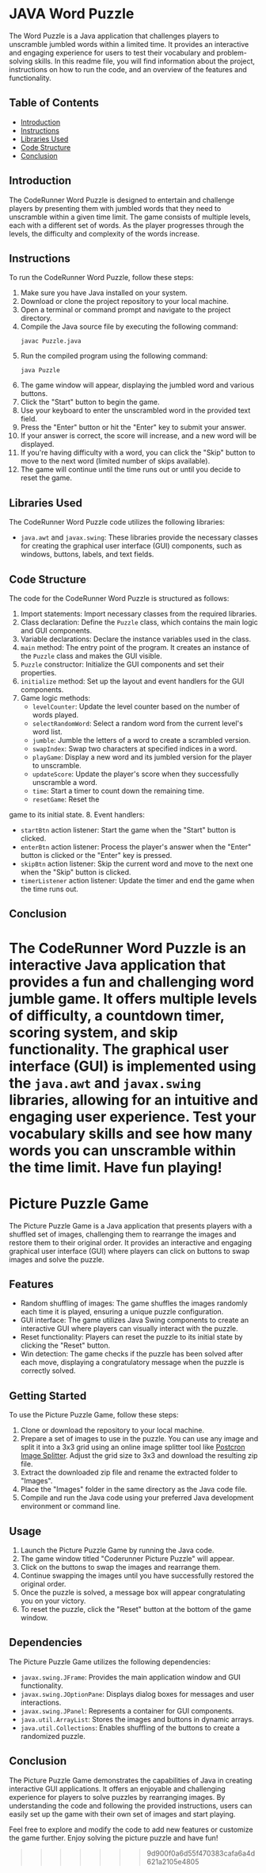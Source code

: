 # JAVA Word Puzzle

The  Word Puzzle is a Java application that challenges players to unscramble jumbled words within a limited time. It provides an interactive and engaging experience for users to test their vocabulary and problem-solving skills. In this readme file, you will find information about the project, instructions on how to run the code, and an overview of the features and functionality.

## Table of Contents
- [Introduction](#introduction)
- [Instructions](#instructions)
- [Libraries Used](#libraries-used)
- [Code Structure](#code-structure)
- [Conclusion](#conclusion)

## Introduction
The CodeRunner Word Puzzle is designed to entertain and challenge players by presenting them with jumbled words that they need to unscramble within a given time limit. The game consists of multiple levels, each with a different set of words. As the player progresses through the levels, the difficulty and complexity of the words increase.

## Instructions
To run the CodeRunner Word Puzzle, follow these steps:

1. Make sure you have Java installed on your system.
2. Download or clone the project repository to your local machine.
3. Open a terminal or command prompt and navigate to the project directory.
4. Compile the Java source file by executing the following command:
   ```
   javac Puzzle.java
   ```
5. Run the compiled program using the following command:
   ```
   java Puzzle
   ```
6. The game window will appear, displaying the jumbled word and various buttons.
7. Click the "Start" button to begin the game.
8. Use your keyboard to enter the unscrambled word in the provided text field.
9. Press the "Enter" button or hit the "Enter" key to submit your answer.
10. If your answer is correct, the score will increase, and a new word will be displayed.
11. If you're having difficulty with a word, you can click the "Skip" button to move to the next word (limited number of skips available).
12. The game will continue until the time runs out or until you decide to reset the game.

## Libraries Used
The CodeRunner Word Puzzle code utilizes the following libraries:

- `java.awt` and `javax.swing`: These libraries provide the necessary classes for creating the graphical user interface (GUI) components, such as windows, buttons, labels, and text fields.

## Code Structure
The code for the CodeRunner Word Puzzle is structured as follows:

1. Import statements: Import necessary classes from the required libraries.
2. Class declaration: Define the `Puzzle` class, which contains the main logic and GUI components.
3. Variable declarations: Declare the instance variables used in the class.
4. `main` method: The entry point of the program. It creates an instance of the `Puzzle` class and makes the GUI visible.
5. `Puzzle` constructor: Initialize the GUI components and set their properties.
6. `initialize` method: Set up the layout and event handlers for the GUI components.
7. Game logic methods:
   - `levelCounter`: Update the level counter based on the number of words played.
   - `selectRandomWord`: Select a random word from the current level's word list.
   - `jumble`: Jumble the letters of a word to create a scrambled version.
   - `swapIndex`: Swap two characters at specified indices in a word.
   - `playGame`: Display a new word and its jumbled version for the player to unscramble.
   - `updateScore`: Update the player's score when they successfully unscramble a word.
   - `time`: Start a timer to count down the remaining time.
   - `resetGame`: Reset the

 game to its initial state.
8. Event handlers:
   - `startBtn` action listener: Start the game when the "Start" button is clicked.
   - `enterBtn` action listener: Process the player's answer when the "Enter" button is clicked or the "Enter" key is pressed.
   - `skipBtn` action listener: Skip the current word and move to the next one when the "Skip" button is clicked.
   - `timerListener` action listener: Update the timer and end the game when the time runs out.

## Conclusion
The CodeRunner Word Puzzle is an interactive Java application that provides a fun and challenging word jumble game. It offers multiple levels of difficulty, a countdown timer, scoring system, and skip functionality. The graphical user interface (GUI) is implemented using the `java.awt` and `javax.swing` libraries, allowing for an intuitive and engaging user experience. Test your vocabulary skills and see how many words you can unscramble within the time limit. Have fun playing!
=======
# Picture Puzzle Game

The Picture Puzzle Game is a Java application that presents players with a shuffled set of images, challenging them to rearrange the images and restore them to their original order. It provides an interactive and engaging graphical user interface (GUI) where players can click on buttons to swap images and solve the puzzle.

## Features

- Random shuffling of images: The game shuffles the images randomly each time it is played, ensuring a unique puzzle configuration.
- GUI interface: The game utilizes Java Swing components to create an interactive GUI where players can visually interact with the puzzle.
- Reset functionality: Players can reset the puzzle to its initial state by clicking the "Reset" button.
- Win detection: The game checks if the puzzle has been solved after each move, displaying a congratulatory message when the puzzle is correctly solved.

## Getting Started

To use the Picture Puzzle Game, follow these steps:

1. Clone or download the repository to your local machine.
2. Prepare a set of images to use in the puzzle. You can use any image and split it into a 3x3 grid using an online image splitter tool like [Postcron Image Splitter](https://postcron.com/image-splitter/editor/en/upload-image). Adjust the grid size to 3x3 and download the resulting zip file.
3. Extract the downloaded zip file and rename the extracted folder to "Images".
4. Place the "Images" folder in the same directory as the Java code file.
5. Compile and run the Java code using your preferred Java development environment or command line.

## Usage

1. Launch the Picture Puzzle Game by running the Java code.
2. The game window titled "Coderunner Picture Puzzle" will appear.
3. Click on the buttons to swap the images and rearrange them.
4. Continue swapping the images until you have successfully restored the original order.
5. Once the puzzle is solved, a message box will appear congratulating you on your victory.
6. To reset the puzzle, click the "Reset" button at the bottom of the game window.

## Dependencies

The Picture Puzzle Game utilizes the following dependencies:

- `javax.swing.JFrame`: Provides the main application window and GUI functionality.
- `javax.swing.JOptionPane`: Displays dialog boxes for messages and user interactions.
- `javax.swing.JPanel`: Represents a container for GUI components.
- `java.util.ArrayList`: Stores the images and buttons in dynamic arrays.
- `java.util.Collections`: Enables shuffling of the buttons to create a randomized puzzle.

## Conclusion

The Picture Puzzle Game demonstrates the capabilities of Java in creating interactive GUI applications. It offers an enjoyable and challenging experience for players to solve puzzles by rearranging images. By understanding the code and following the provided instructions, users can easily set up the game with their own set of images and start playing.

Feel free to explore and modify the code to add new features or customize the game further. Enjoy solving the picture puzzle and have fun!
>>>>>>> 9d900f0a6d55f470383cafa6a4d621a2105e4805
